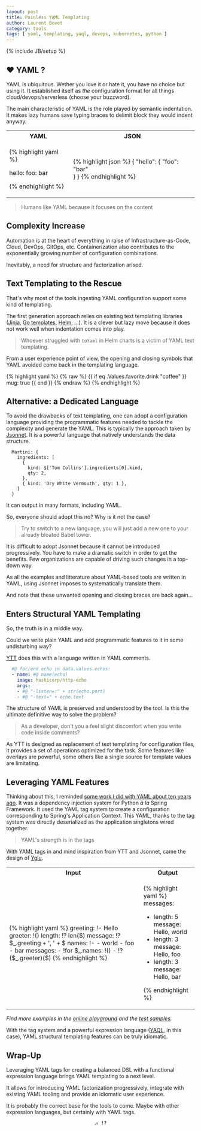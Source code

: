 ```yaml
---
layout: post
title: Painless YAML Templating
author: Laurent Bovet
category: tools
tags: [ yaml, templating, yaql, devops, kubernetes, python ]
---
```

{% include JB/setup %}

## ❤️ YAML ?

YAML is ubiquitous. Wether you love it or hate it, you have no choice but using it. It established itself as _the_ configuration format for all things cloud/devops/serverless (choose your buzzword).

The main characteristic of YAML is the role played by semantic indentation. It makes lazy humans save typing braces to delimit block they would indent anyway.

<table>
<tr><th>YAML</th><th>JSON</th></tr>
<tr>
<td>

{% highlight yaml %}

hello:
  foo: bar            


{% endhighlight %}
</td>
<td>

{% highlight json %}
{
  "hello": {
    "foo": "bar"       
  }
}
{% endhighlight %}
</td>
</tr>
</table>
    
> Humans like YAML because it focuses on the content

## Complexity Increase

Automation is at the heart of everything in raise of Infrastructure-as-Code, Cloud, DevOps, GitOps, etc. 
Containerization also contributes to the exponentially growing number of configuration combinations.

Inevitably, a need for structure and factorization arised.

## Text Templating to the Rescue

That's why most of the tools ingesting YAML configuration support some kind of templating.

The first generation approach relies on existing text templating libraries ([Jinja](http://jinja.palletsprojects.com/), [Go templates](https://golang.org/pkg/text/template/), [Helm](https://helm.sh/docs/chart_template_guide/), ...).
It is a clever but lazy move because it does not work well when indentation comes into play.

> Whoever struggled with `toYaml` in Helm charts is a victim of YAML text templating.

From a user experience point of view, the opening and closing symbols that YAML avoided come back in the templating language. 


{% highlight yaml %}
{% raw %}
  {{ if eq .Values.favorite.drink "coffee" }}
  mug: true
  {{ end }}
{% endraw %}
{% endhighlight %}

## Alternative: a Dedicated Language

To avoid the drawbacks of text templating, one can adopt a configuration language providing the programmatic features needed to tackle the complexity and generate the YAML. This is typically the approach taken by [Jsonnet](https://jsonnet.org/). It is a powerful language that natively understands the data structure.

```jsonnet
  Martini: {
    ingredients: [
      {
        kind: $['Tom Collins'].ingredients[0].kind,
        qty: 2,
      },
      { kind: 'Dry White Vermouth', qty: 1 },
    ]
  }
```

It can output in many formats, including YAML. 

So, everyone should adopt this no? Why is it not the case?

> Try to switch to a new language, you will just add a new one to your already bloated Babel tower.

It is difficult to adopt Jsonnet because it cannot be introduced progressively. You have to make a dramatic switch in order to get the benefits. Few organizations are capable of driving such changes in a top-down way.

As all the examples and litterature about YAML-based tools are written in YAML, using Jsonnet imposes to systematically translate them.

And note that these unwanted opening and closing braces are back again...

## Enters Structural YAML Templating

So, the truth is in a middle way.

Could we write plain YAML and add programmatic features to it in some undisturbing way?

[YTT](https://get-ytt.io/) does this with a language written in YAML comments.

```yaml
  #@ for/end echo in data.values.echos:
  - name: #@ name(echo)
    image: hashicorp/http-echo
    args:
    - #@ "-listen=:" + str(echo.port)
    - #@ "-text=" + echo.text
```

The structure of YAML is preserved and understood by the tool.
Is this the ultimate definitive way to solve the problem? 

> As a developer, don't you a feel slight discomfort when you write code inside comments?

As YTT is designed as replacement of text templating for configuration files, it provides a set of operations optimized for the task. Some features like overlays are powerful, some others like a single source for template values are limitating.

## Leveraging YAML Features

Thinking about this, I reminded [some work I did with YAML about ten years ago](https://github.com/wfrog/wfrog/tree/master/wfcommon/config). It was a dependency injection system for Python _à la_ Spring Framework. It used the YAML tag system to create a configuration corresponding to Spring's Application Context. This YAML, thanks to the tag system was directly deserialized as the application singletons wired together.

> YAML's strength is in the tags

With YAML tags in and mind inspiration from YTT and Jsonnet, came the design of [Yglu](https://yglu.io).

<table>
<tr><th>Input</th><th>Output</th></tr>
<tr>
<td>
{% highlight yaml %}
greeting: !- Hello
greeter: !()
  length: !? len($)
  message: !? $_.greeting + ', ' + $  
names: !-
  - world
  - foo
  - bar
messages:
  - !for $_.names: !()
     - !? ($_.greeter)($)          
{% endhighlight %}
</td>
<td>

{% highlight yaml %}
messages:
- length: 5
  message: Hello, world        
- length: 3
  message: Hello, foo
- length: 3
  message: Hello, bar




{% endhighlight %}
</td>
</tr>
</table>

_Find more examples in the [online playground](https://yglu.io) and the [test samples](https://github.com/lbovet/yglu/tree/master/tests/samples)._

With the tag system and a powerful expression language ([YAQL](http://yaql.readthedocs.io/), in this case), YAML structural templating features can be truly idiomatic.

## Wrap-Up

Leveraging YAML tags for creating a balanced DSL with a functional expression language brings YAML templating to a next level. 

It allows for introducing YAML factorization progressively, integrate with existing YAML tooling and provide an idiomatic user experience.

It is probably the correct base for the tools to come. Maybe with other expression languages, but certainly with YAML tags.

<p align=center>
<code>ᕄ <b>!?</b></code>
<p>